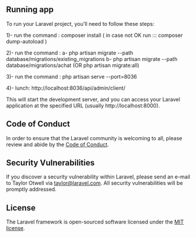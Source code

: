 ## Running app

To run your Laravel project, you'll need to follow these steps:


1)- run the command :  composer install ( in case not OK run ::: composer dump-autoload )

2)- run the command : 
    a- php artisan migrate --path database/migrations/existing_migrations
    b- php artisan migrate --path database/migrations/achat (OR php artisan migrate:all)



3)- run the command : php artisan serve --port=8036

4)- lunch: http://localhost:8036/api/admin/client/

This will start the development server, and you can access your Laravel application at the specified URL (usually http://localhost:8000).


## Code of Conduct

In order to ensure that the Laravel community is welcoming to all, please review and abide by the [Code of Conduct](https://laravel.com/docs/contributions#code-of-conduct).

## Security Vulnerabilities

If you discover a security vulnerability within Laravel, please send an e-mail to Taylor Otwell via [taylor@laravel.com](mailto:taylor@laravel.com). All security vulnerabilities will be promptly addressed.

## License

The Laravel framework is open-sourced software licensed under the [MIT license](https://opensource.org/licenses/MIT).
